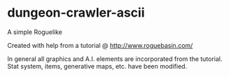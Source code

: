 # dungeon-crawler-ascii
A simple Roguelike

Created with help from a tutorial @ http://www.roguebasin.com/

In general all graphics and A.I. elements are incorporated from the tutorial. Stat system, items, generative maps, etc. have been modified.
